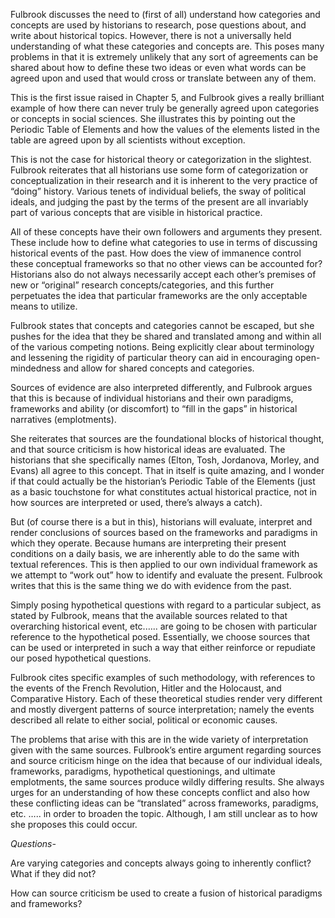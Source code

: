 Fulbrook discusses the need to (first of all) understand how categories and concepts are used by historians to research, pose questions about, and write about historical topics.  However, there is not a universally held understanding of what these categories and concepts are.  This poses many problems in that it is extremely unlikely that any sort of agreements can be shared about how to define these two ideas or even what words can be agreed upon and used that would cross or translate between any of them.  

This is the first issue raised in Chapter 5, and Fulbrook gives a really brilliant example of how there can never truly be generally agreed upon categories or concepts in social sciences.  She illustrates this by pointing out the Periodic Table of Elements and how the values of the elements listed in the table are agreed upon by all scientists without exception.  

This is not the case for historical theory or categorization in the slightest.  Fulbrook reiterates that all historians use some form of categorization or conceptualization in their research and it is inherent to the very practice of “doing” history.  Various tenets of individual beliefs, the sway of political ideals, and judging the past by the terms of the present are all invariably part of various concepts that are visible in historical practice.  

All of these concepts have their own followers and arguments they present.  These include how to define what categories to use in terms of discussing historical events of the past.  How does the view of immanence control these conceptual frameworks so that no other views can be accounted for?  Historians also do not always necessarily accept each other’s premises of new or “original” research concepts/categories, and this further perpetuates the idea that particular frameworks are the only acceptable means to utilize. 

Fulbrook states that concepts and categories cannot be escaped, but she pushes for the idea that they be shared and translated among and within all of the various competing notions.  Being explicitly clear about terminology and lessening the rigidity of particular theory can aid in encouraging open-mindedness and allow for shared concepts and categories.  


Sources of evidence are also interpreted differently, and Fulbrook argues that this is because of individual historians and their own paradigms, frameworks and ability (or discomfort) to “fill in the gaps” in historical narratives (emplotments).  

She reiterates that sources are the foundational blocks of historical thought, and that source criticism is how historical ideas are evaluated.  The historians that she specifically names (Elton, Tosh, Jordanova, Morley, and Evans) all agree to this concept.  That in itself is quite amazing, and I wonder if that could actually be the historian’s Periodic Table of the Elements (just as a basic touchstone for what constitutes actual historical practice, not in how sources are interpreted or used, there’s always a catch).  

But (of course there is a but in this), historians will evaluate, interpret and render conclusions of sources based on the frameworks and paradigms in which they operate.  Because humans are interpreting their present conditions on a daily basis, we are inherently able to do the same with textual references.  This is then applied to our own individual framework as we attempt to “work out” how to identify and evaluate the present.  Fulbrook writes that this is the same thing we do with evidence from the past.

Simply posing hypothetical questions with regard to a particular subject, as stated by Fulbrook, means that the available sources related to that overarching historical event, etc.….. are going to be chosen with particular reference to the hypothetical posed.  Essentially, we choose sources that can be used or interpreted in such a way that either reinforce or repudiate our posed hypothetical questions. 

Fulbrook cites specific examples of such methodology, with references to the events of the French Revolution, Hitler and the Holocaust, and Comparative History.  Each of these theoretical studies render very different and mostly divergent patterns of source interpretation; namely the events described all relate to either social, political or economic causes.  

The problems that arise with this are in the wide variety of interpretation given with the same sources.  Fulbrook’s entire argument regarding sources and source criticism hinge on the idea that because of our individual ideals, frameworks, paradigms, hypothetical questionings, and ultimate emplotments, the same sources produce wildly differing results.  She always urges for an understanding of how these concepts conflict and also how these conflicting ideas can be “translated” across frameworks, paradigms, etc. ….. in order to broaden the topic.  Although, I am still unclear as to how she proposes this could occur.

*Questions-*

Are varying categories and concepts always going to inherently conflict?  What if they did not?

How can source criticism be used to create a fusion of historical paradigms and frameworks?


